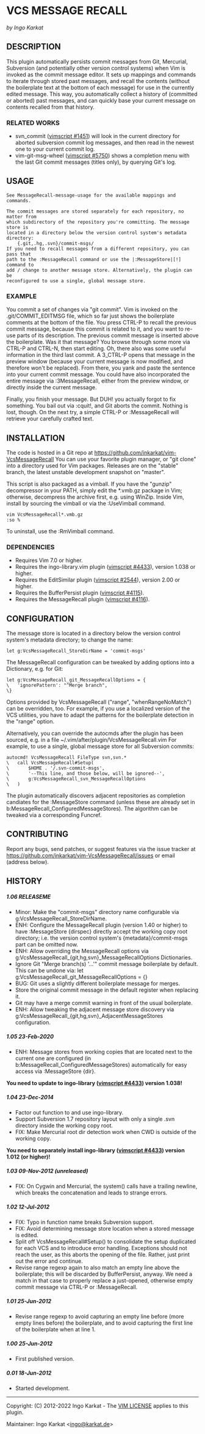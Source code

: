 VCS MESSAGE RECALL
===============================================================================
_by Ingo Karkat_

DESCRIPTION
------------------------------------------------------------------------------

This plugin automatically persists commit messages from Git, Mercurial,
Subversion (and potentially other version control systems) when Vim is invoked
as the commit message editor. It sets up mappings and commands to iterate
through stored past messages, and recall the contents (without the boilerplate
text at the bottom of each message) for use in the currently edited message.
This way, you automatically collect a history of (committed or aborted) past
messages, and can quickly base your current message on contents recalled from
that history.

### RELATED WORKS

- svn\_commit ([vimscript #1451](http://www.vim.org/scripts/script.php?script_id=1451)) will look in the current directory for aborted
  subversion commit log messages, and then read in the newest one to your
  current commit log.
- vim-git-msg-wheel ([vimscript #5750](http://www.vim.org/scripts/script.php?script_id=5750)) shows a completion menu with the last
  Git commit messages (titles only), by querying Git's log.

USAGE
------------------------------------------------------------------------------

    See MessageRecall-message-usage for the available mappings and commands.

    The commit messages are stored separately for each repository, no matter from
    which subdirectory of the repository you're committing. The message store is
    located in a directory below the version control system's metadata directory:
        {.git,.hg,.svn}/commit-msgs/
    If you need to recall messages from a different repository, you can pass that
    path to the :MessageRecall command or use the |:MessageStore|[!] command to
    add / change to another message store. Alternatively, the plugin can be
    reconfigured to use a single, global message store.

### EXAMPLE

You commit a set of changes via "git commit". Vim is invoked on the
.git/COMMIT\_EDITMSG file, which so far just shows the boilerplate comments at
the bottom of the file.
You press CTRL-P to recall the previous commit message, because this commit is
related to it, and you want to re-use parts of its description. The previous
commit message is inserted above the boilerplate.
Was it that message? You browse through some more via CTRL-P and CTRL-N, then
start editing. Oh, there also was some useful information in the third last
commit. A 3\_CTRL-P opens that message in the preview window (because your
current message is now modified, and therefore won't be replaced).
From there, you yank and paste the sentence into your current commit message.
You could have also incorporated the entire message via :3MessageRecall,
either from the preview window, or directly inside the current message.

Finally, you finish your message. But DUH! you actually forgot to fix
something. You bail out via :cquit!, and Git aborts the commit. Nothing is
lost, though. On the next try, a simple CTRL-P or :MessageRecall will retrieve
your carefully crafted text.

INSTALLATION
------------------------------------------------------------------------------

The code is hosted in a Git repo at
    https://github.com/inkarkat/vim-VcsMessageRecall
You can use your favorite plugin manager, or "git clone" into a directory used
for Vim packages. Releases are on the "stable" branch, the latest unstable
development snapshot on "master".

This script is also packaged as a vimball. If you have the "gunzip"
decompressor in your PATH, simply edit the \*.vmb.gz package in Vim; otherwise,
decompress the archive first, e.g. using WinZip. Inside Vim, install by
sourcing the vimball or via the :UseVimball command.

    vim VcsMessageRecall*.vmb.gz
    :so %

To uninstall, use the :RmVimball command.

### DEPENDENCIES

- Requires Vim 7.0 or higher.
- Requires the ingo-library.vim plugin ([vimscript #4433](http://www.vim.org/scripts/script.php?script_id=4433)), version 1.038 or
  higher.
- Requires the EditSimilar plugin ([vimscript #2544](http://www.vim.org/scripts/script.php?script_id=2544)), version 2.00 or higher.
- Requires the BufferPersist plugin ([vimscript #4115](http://www.vim.org/scripts/script.php?script_id=4115)).
- Requires the MessageRecall plugin ([vimscript #4116](http://www.vim.org/scripts/script.php?script_id=4116)).

CONFIGURATION
------------------------------------------------------------------------------

The message store is located in a directory below the version control system's
metadata directory; to change the name:

    let g:VcsMessageRecall_StoreDirName = 'commit-msgs'

The MessageRecall configuration can be tweaked by adding options into a
Dictionary, e.g. for Git:

    let g:VcsMessageRecall_git_MessageRecallOptions = {
    \   'ignorePattern': "^Merge branch",
    \}

Options provided by VcsMessageRecall ("range", "whenRangeNoMatch") can be
overridden, too. For example, if you use a localized version of the VCS
utilities, you have to adapt the patterns for the boilerplate detection in the
"range" option.

Alternatively, you can override the autocmds after the plugin has been
sourced, e.g. in a file ~/.vim/after/plugin/VcsMessageRecall.vim
For example, to use a single, global message store for all Subversion commits:

    autocmd! VcsMessageRecall FileType svn,svn.*
    \   call VcsMessageRecall#Setup(
    \       $HOME . '/.svn-commit-msgs',
    \       '--This line, and those below, will be ignored--',
    \       g:VcsMessageRecall_svn_MessageRecallOptions
    \   )

The plugin automatically discovers adjacent repositories as completion
candiates for the :MessageStore command (unless these are already set in
b:MessageRecall\_ConfiguredMessageStores). The algorithm can be tweaked via a
corresponding Funcref.

CONTRIBUTING
------------------------------------------------------------------------------

Report any bugs, send patches, or suggest features via the issue tracker at
https://github.com/inkarkat/vim-VcsMessageRecall/issues or email (address
below).

HISTORY
------------------------------------------------------------------------------

##### 1.06    RELEASEME
- Minor: Make the "commit-msgs" directory name configurable via
  g:VcsMessageRecall\_StoreDirName.
- ENH: Configure the MessageRecall plugin (version 1.40 or higher) to have
  :MessageStore {dirspec} directly accept the working copy root directory;
  i.e. the version control system's {metadata}/commit-msgs part can be omitted
  now.
- ENH: Allow overriding the MessageRecall options via
  g:VcsMessageRecall\_{git,hg,svn}\_MessageRecallOptions Dictionaries.
- Ignore Git "Merge branch(s) '...'" commit message boilerplate by default.
  This can be undone via: let g:VcsMessageRecall\_git\_MessageRecallOptions = {}
- BUG: Git uses a slightly different boilerplate message for merges.
- Store the original commit message in the default register when replacing it.
- Git may have a merge commit warning in front of the usual boilerplate.
- ENH: Allow tweaking the adjacent message store discovery via
  g:VcsMessageRecall\_{git,hg,svn}\_AdjacentMessageStores configuration.

##### 1.05    23-Feb-2020
- ENH: Message stores from working copies that are located next to the current
  one are configured (in b:MessageRecall\_ConfiguredMessageStores)
  automatically for easy access via :MessageStore {dir}.

__You need to update to ingo-library ([vimscript #4433](http://www.vim.org/scripts/script.php?script_id=4433)) version 1.038!__

##### 1.04    23-Dec-2014
- Factor out function to and use ingo-library.
- Support Subversion 1.7 repository layout with only a single .svn directory
  inside the working copy root.
- FIX: Make Mercurial root dir detection work when CWD is outside of the
  working copy.

__You need to separately install ingo-library ([vimscript #4433](http://www.vim.org/scripts/script.php?script_id=4433)) version
  1.012 (or higher)!__

##### 1.03    09-Nov-2012 (unreleased)
- FIX: On Cygwin and Mercurial, the system() calls have a trailing newline,
  which breaks the concatenation and leads to strange errors.

##### 1.02    12-Jul-2012
- FIX: Typo in function name breaks Subversion support.
- FIX: Avoid determining message store location when a stored message is
  edited.
- Split off VcsMessageRecall#Setup() to consolidate the setup duplicated for
  each VCS and to introduce error handling. Exceptions should not reach the
  user, as this aborts the opening of the file. Rather, just print out the
  error and continue.
- Revise range regexp again to also match an empty line above the boilerplate;
  this will be discarded by BufferPersist, anyway. We need a match in that
  case to properly replace a just-opened, otherwise empty commit message via
  CTRL-P or :MessageRecall.

##### 1.01    25-Jun-2012
- Revise range regexp to avoid capturing an empty line before (more empty lines
before) the boilerplate, and to avoid capturing the first line of the
boilerplate when at line 1.

##### 1.00    25-Jun-2012
- First published version.

##### 0.01    18-Jun-2012
- Started development.

------------------------------------------------------------------------------
Copyright: (C) 2012-2022 Ingo Karkat -
The [VIM LICENSE](http://vimdoc.sourceforge.net/htmldoc/uganda.html#license) applies to this plugin.

Maintainer:     Ingo Karkat &lt;ingo@karkat.de&gt;
